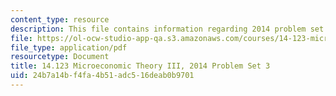 ```yaml
---
content_type: resource
description: This file contains information regarding 2014 problem set 3.
file: https://ol-ocw-studio-app-qa.s3.amazonaws.com/courses/14-123-microeconomic-theory-iii-spring-2015/24b7a14bf4fa4b51adc516deab0b9701_MIT14_123S15_PSet_3_14.pdf
file_type: application/pdf
resourcetype: Document
title: 14.123 Microeconomic Theory III, 2014 Problem Set 3
uid: 24b7a14b-f4fa-4b51-adc5-16deab0b9701
---
```

